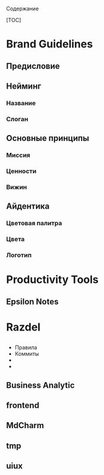 
Содержание

[TOC]



# Brand Guidelines

## Предисловие

## Нейминг

### Название

### Слоган

## Основные принципы

### Миссия

### Ценности

### Вижин

## Айдентика

### Цветовая палитра

### Цвета

### Логотип




# Productivity Tools
## Epsilon Notes


# Razdel
## 

 - Правила
  - Коммиты
  - 
  - 
## Business Analytic


## frontend

## MdCharm

## tmp

## uiux